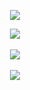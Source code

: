 <p align="center">
  <img src="https://readme-typing-svg.demolab.com?font=Fira+Code&size=28&pause=1000&center=true&width=435&lines=Hello+GitHub+%40+fenglielie" />
</p>

<p align="center">  
  <img align="center" src="https://github-readme-stats.vercel.app/api/top-langs/?username=fenglielie&theme=transparent&hide_border=true&layout=compact&langs_count=10&hide=html" />
  <br/><br/>
  <img align="center" src="https://go-skill-icons.vercel.app/api/icons?i=c,cpp,py,matlab,fortran,julia,latex">
  <br/><br/>  
  <img align="center" src="https://go-skill-icons.vercel.app/api/icons?i=neovim,tmux,cmake,vscode,jupyter,qt,pytorch"> 
</p>
